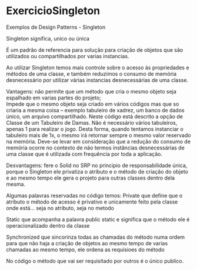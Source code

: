 # ExercicioSingleton
Exemplos de Design Patterns - Singleton

Singleton significa, unico ou única

É um padrão de referencia para solução para criação de objetos que são utilizados ou compartilhados por varias instancias.

Ao utilizar Singleton temos mais controle sobre o acesso às propriedades e métodos de uma classe, e também reduzimos o consumo de memória desnecessário por utilizar várias instancias desnecessárias de uma classe.

Vantagens: não permite que um método que cria o mesmo objeto seja espalhado em varias partes do projeto;  
Impede que o mesmo objeto seja criado em vários códigos mas que so criaria a mesma coisa – exemplo tabuleiro de xadrez, um banco de dados único, um arquivo compartilhado.
Neste código está descrito a opção de Classe de um Tabuleiro de Damas. Não é necessário vários tabuleiros, apenas 1 para realizar o jogo. Desta forma, quando tentamos instanciar o tabuleiro mais de 1x, o mesmo irá retornar sempre o mesmo valor reservado na memória.
Deve-se levar em consideração que a redução do consumo de memória ocorre no contexto de não termos instâncias desnecessárias de uma classe que é utilizada com frequência por toda a aplicação.

Desvantagens: fere o Solid no SRP no principio de responsabilidade única, porque o Singleton ele privatiza o atributo e o método de criação do objeto e ao mesmo tempo ele gera o projeto para outras classes dentro dela mesma.

Algumas palavras reservadas no código temos:
Private que define que o atributo o método de acesso é privativo e unicamente feito pela classe onde está... seja no atributo, seja no metodo

Static que acompanha a palavra public static e significa que o método ele é operacionalizado dentro da classe

Synchronized que sincorinza todas as chamadas do método numa ordem para que não haja a criação de objetos ao mesmo tempo de varias chamadas ao mesmo tempo, ele ordena as requisioes do método

No código o método que vai ser requisitado por outros é o único publico.